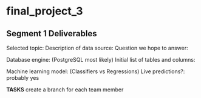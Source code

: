 # final_project_3

## Segment 1 Deliverables
Selected topic:
Description of data source:
Question we hope to answer:

Database engine: (PostgreSQL most likely)
Initial list of tables and columns:

Machine learning model: (Classifiers vs Regressions)
Live predictions?: probably yes


**TASKS**
create a branch for each team member
